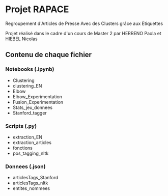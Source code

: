 # Projet RAPACE
Regroupement d'Articles de Presse Avec des Clusters grâce aux Etiquettes

Projet réalisé dans le cadre d'un cours de Master 2 par HERRENO Paola et HIEBEL Nicolas

## Contenu de chaque fichier

### Notebooks (.ipynb)

- Clustering
- clustering_EN
- Elbow
- Elbow_Experimentation
- Fusion_Experimentation
- Stats_jeu_donnees
- Stanford_tagger

### Scripts (.py)

- extraction_EN
- extraction_articles
- fonctions
- pos_tagging_nltk

### Donnees (.json)

- articlesTags_Stanford
- articlesTags_nltk
- entites_nommees
